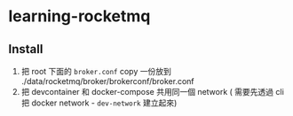 # learning-rocketmq

## Install

1. 把 root 下面的 `broker.conf` copy 一份放到 ./data/rocketmq/broker/brokerconf/broker.conf
1. 把 devcontainer 和 docker-compose 共用同一個 network ( 需要先透過 cli 把 docker network - `dev-network` 建立起來)
